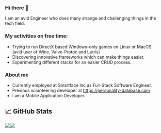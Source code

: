 ### Hi there 👋

I am an avid Engineer who does many strange and challenging things in the tech field.

### My activities on free time:

- Trying to run DirectX based Windows-only games on Linux or MacOS (avid user of Wine, Valve-Proton and Lutris)
- Discovering innovative frameworks which can make things easier.
- Experimenting different stacks for an easier CRUD process.

### About me
- Currently employed at Smartface Inc as Full-Stack Software Engineer.
- Previous volunteering developer at https://personality-database.com
- I am a Mobile Application Developer.

## 📈 GitHub Stats

<div style="display:flex;">
<img src="https://github-readme-stats.vercel.app/api?username=furkanarabaci&theme=radical&count_private=true&show_icons=true">
<img src="https://github-readme-stats.vercel.app/api/top-langs/?username=furkanarabaci&theme=radical&layout=compact&count_private=true&show_icons=true">
</div>
